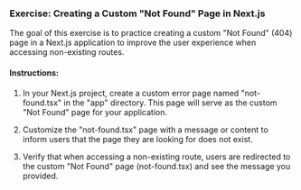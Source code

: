 ### Exercise: Creating a Custom "Not Found" Page in Next.js

The goal of this exercise is to practice creating a custom "Not Found" (404) page in a Next.js application to improve the user experience when accessing non-existing routes.

#### Instructions:

1. In your Next.js project, create a custom error page named "not-found.tsx" in the "app" directory. This page will serve as the custom "Not Found" page for your application.

2. Customize the "not-found.tsx" page with a message or content to inform users that the page they are looking for does not exist.

3. Verify that when accessing a non-existing route, users are redirected to the custom "Not Found" page (not-found.tsx) and see the message you provided.
